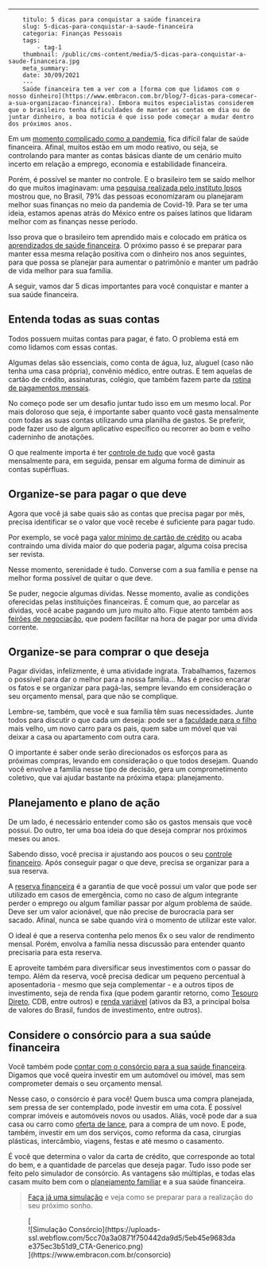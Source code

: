 ---
        titulo: 5 dicas para conquistar a saúde financeira
        slug: 5-dicas-para-conquistar-a-saude-financeira
        categoria: Finanças Pessoais
        tags:
            - tag-1
        thumbnail: /public/cms-content/media/5-dicas-para-conquistar-a-saude-financeira.jpg
        meta_summary: 
        date: 30/09/2021
        ---
        Saúde financeira tem a ver com a [forma com que lidamos com o nosso dinheiro](https://www.embracon.com.br/blog/7-dicas-para-comecar-a-sua-organizacao-financeira). Embora muitos especialistas considerem que o brasileiro tenha dificuldades de manter as contas em dia ou de juntar dinheiro, a boa notícia é que isso pode começar a mudar dentro dos próximos anos.

Em um [momento complicado como a pandemia](https://www.embracon.com.br/blog/habitos-de-consumo-antes-durante-e-pos-pandemia), fica difícil falar de saúde financeira. Afinal, muitos estão em um modo reativo, ou seja, se controlando para manter as contas básicas diante de um cenário muito incerto em relação a emprego, economia e estabilidade financeira.

Porém, é possível se manter no controle. E o brasileiro tem se saído melhor do que muitos imaginavam: uma [pesquisa realizada pelo instituto Ipsos](https://valorinveste.globo.com/educacao-financeira/noticia/2020/07/12/8-em-cada-10-latinos-tomaram-alguma-medida-para-manter-a-saude-financeira-na-pandemia.ghtml) mostrou que, no Brasil, 79% das pessoas economizaram ou planejaram melhor suas finanças no meio da pandemia de Covid-19. Para se ter uma ideia, estamos apenas atrás do México entre os países latinos que lidaram melhor com as finanças nesse período.

Isso prova que o brasileiro tem aprendido mais e colocado em prática os [aprendizados de saúde financeira](https://www.embracon.com.br/blog/planejamento-financeiro-um-guia-para-as-financas-nao-sairem-de-controle). O próximo passo é se preparar para manter essa mesma relação positiva com o dinheiro nos anos seguintes, para que possa se planejar para aumentar o patrimônio e manter um padrão de vida melhor para sua família.

A seguir, vamos dar 5 dicas importantes para você conquistar e manter a sua saúde financeira.

Entenda todas as suas contas
----------------------------

Todos possuem muitas contas para pagar, é fato. O problema está em como lidamos com essas contas.

Algumas delas são essenciais, como conta de água, luz, aluguel (caso não tenha uma casa própria), convênio médico, entre outras. E tem aquelas de cartão de crédito, assinaturas, colégio, que também fazem parte da [rotina de pagamentos mensais](https://www.embracon.com.br/blog/aprenda-como-montar-um-orcamento-familiar-em-5-passos).

No começo pode ser um desafio juntar tudo isso em um mesmo local. Por mais doloroso que seja, é importante saber quanto você gasta mensalmente com todas as suas contas utilizando uma planilha de gastos. Se preferir, pode fazer uso de algum aplicativo específico ou recorrer ao bom e velho caderninho de anotações.

O que realmente importa é ter [controle de tudo](https://www.embracon.com.br/blog/como-organizar-as-financas-do-casal) que você gasta mensalmente para, em seguida, pensar em alguma forma de diminuir as contas supérfluas.

Organize-se para pagar o que deve
---------------------------------

Agora que você já sabe quais são as contas que precisa pagar por mês, precisa identificar se o valor que você recebe é suficiente para pagar tudo.

Por exemplo, se você paga [valor mínimo de cartão de crédito](https://www.embracon.com.br/blog/divida-de-cartao-de-credito-como-sair-dela-e-nao-entrar-mais) ou acaba contraindo uma dívida maior do que poderia pagar, alguma coisa precisa ser revista.

Nesse momento, serenidade é tudo. Converse com a sua família e pense na melhor forma possível de quitar o que deve.

Se puder, negocie algumas dívidas. Nesse momento, avalie as condições oferecidas pelas instituições financeiras. É comum que, ao parcelar as dívidas, você acabe pagando um juro muito alto. Fique atento também aos [feirões de negociação](https://www.embracon.com.br/blog/saiba-o-que-fazer-para-limpar-o-nome), que podem facilitar na hora de pagar por uma dívida corrente.

Organize-se para comprar o que deseja
-------------------------------------

Pagar dívidas, infelizmente, é uma atividade ingrata. Trabalhamos, fazemos o possível para dar o melhor para a nossa família… Mas é preciso encarar os fatos e se organizar para pagá-las, sempre levando em consideração o seu orçamento mensal, para que não se complique.

Lembre-se, também, que você e sua família têm suas necessidades. Junte todos para discutir o que cada um deseja: pode ser a [faculdade para o filho](https://www.embracon.com.br/blog/entenda-qual-e-a-importancia-da-faculdade-para-o-curriculo) mais velho, um novo carro para os pais, quem sabe um móvel que vai deixar a casa ou apartamento com outra cara.

O importante é saber onde serão direcionados os esforços para as próximas compras, levando em consideração o que todos desejam. Quando você envolve a família nesse tipo de decisão, gera um comprometimento coletivo, que vai ajudar bastante na próxima etapa: planejamento.

Planejamento e plano de ação
----------------------------

De um lado, é necessário entender como são os gastos mensais que você possui. Do outro, ter uma boa ideia do que deseja comprar nos próximos meses ou anos.

Sabendo disso, você precisa ir ajustando aos poucos o seu [controle financeiro](https://www.embracon.com.br/blog/financas-da-familia-como-ensinar-os-filhos-a-economizar-dinheiro). Após conseguir pagar o que deve, precisa se organizar para a sua reserva.

A [reserva financeira](https://www.embracon.com.br/blog/reserva-financeira-como-preparar-a-sua) é a garantia de que você possui um valor que pode ser utilizado em casos de emergência, como no caso de algum integrante perder o emprego ou algum familiar passar por algum problema de saúde. Deve ser um valor acionável, que não precise de burocracia para ser sacado. Afinal, nunca se sabe quando virá o momento de utilizar este valor.

O ideal é que a reserva contenha pelo menos 6x o seu valor de rendimento mensal. Porém, envolva a família nessa discussão para entender quanto precisaria para esta reserva.

E aproveite também para diversificar seus investimentos com o passar do tempo. Além da reserva, você precisa dedicar um pequeno percentual à aposentadoria - mesmo que seja complementar - e a outros tipos de investimento, seja de renda fixa (que podem garantir retorno, como [Tesouro Direto](https://www.embracon.com.br/blog/tesouro-direto-guia-rapido-com-tudo-o-que-voce-precisa-saber), CDB, entre outros) e [renda variável](https://www.embracon.com.br/blog/investimentos-alto-risco-vale-a-pena) (ativos da B3, a principal bolsa de valores do Brasil, fundos de investimento, entre outros).

Considere o consórcio para a sua saúde financeira
-------------------------------------------------

Você também pode [contar com o consórcio para a sua saúde financeira](https://www.embracon.com.br/blog/8-motivos-que-comprovam-que-consorcio-e-investimento). Digamos que você queira investir em um automóvel ou imóvel, mas sem comprometer demais o seu orçamento mensal.

Nesse caso, o consórcio é para você! Quem busca uma compra planejada, sem pressa de ser contemplado, pode investir em uma cota. É possível comprar imóveis e automóveis novos ou usados. Aliás, você pode dar a sua casa ou carro como [oferta de lance](https://www.embracon.com.br/blog/como-funcionam-os-tipos-de-lances-no-consorcio), para a compra de um novo. E pode, também, investir em um dos serviços, como reforma da casa, cirurgias plásticas, intercâmbio, viagens, festas e até mesmo o casamento.

É você que determina o valor da carta de crédito, que corresponde ao total do bem, e a quantidade de parcelas que deseja pagar. Tudo isso pode ser feito pelo simulador de consórcio. As vantagens são múltiplas, e todas elas casam muito bem com o [planejamento familiar](https://www.embracon.com.br/blog/aprenda-como-montar-um-orcamento-familiar-em-5-passos) e a sua saúde financeira.

> [Faça já uma simulação](https://www.embracon.com.br/consorcio) e veja como se preparar para a realização do seu próximo sonho.

<figure class="w-richtext-figure-type-image w-richtext-align-center">[<div>![Simulação Consórcio](https://uploads-ssl.webflow.com/5cc70a3a0871f750442da9d5/5eb45e9683dae375ec3b51d9_CTA-Generico.png)</div>](https://www.embracon.com.br/consorcio)</figure>‍
        